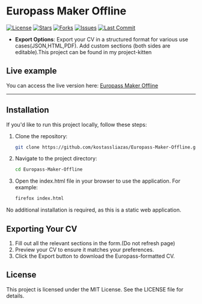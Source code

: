 # Europass Maker Offline
[![License](https://img.shields.io/github/license/KostasSliazas/Europass-Maker-Offline)](LICENSE)
[![Stars](https://img.shields.io/github/stars/KostasSliazas/Europass-Maker-Offline?style=social)](https://github.com/KostasSliazas/Europass-Maker-Offline/stargazers)
[![Forks](https://img.shields.io/github/forks/KostasSliazas/Europass-Maker-Offline?style=social)](https://github.com/KostasSliazas/Europass-Maker-Offline/forks)
[![Issues](https://img.shields.io/github/issues/KostasSliazas/Europass-Maker-Offline)](https://github.com/KostasSliazas/Europass-Maker-Offline/issues)
[![Last Commit](https://img.shields.io/github/last-commit/KostasSliazas/Europass-Maker-Offline)](https://github.com/KostasSliazas/Europass-Maker-Offline/commits)

- **Export Options**: Export your CV in a structured format for various use cases(JSON,HTML,PDF). Add custom sections (both sides are editable).This project can be found in my project-kitten

## Live example

You can access the live version here: [Europass Maker Offline](https://kostassliazas.github.io/Europass-Maker-Offline/)

---

## Installation

If you'd like to run this project locally, follow these steps:

1. Clone the repository:
   ```bash
   git clone https://github.com/kostassliazas/Europass-Maker-Offline.git

2. Navigate to the project directory:
   ```bash
   cd Europass-Maker-Offline
   
3. Open the index.html file in your browser to use the application. For example:
   ```bash
   firefox index.html
   
No additional installation is required, as this is a static web application.

## Exporting Your CV

1. Fill out all the relevant sections in the form.(Do not refresh page)
2. Preview your CV to ensure it matches your preferences.
3. Click the Export button to download the Europass-formatted CV.      

## License

This project is licensed under the MIT License. See the LICENSE file for details.
